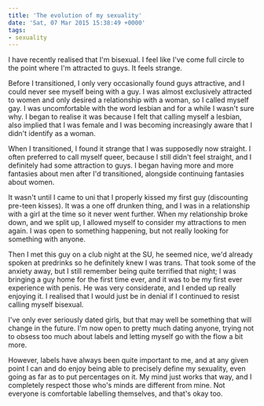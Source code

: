 ```yaml
---
title: 'The evolution of my sexuality'
date: 'Sat, 07 Mar 2015 15:38:49 +0000'
tags:
- sexuality
---
```

I have recently realised that I'm bisexual. I feel like I've come full circle to the point where I'm attracted to guys. It feels strange.

Before I transitioned, I only very occasionally found guys attractive, and I could never see myself being with a guy. I was almost exclusively attracted to women and only desired a relationship with a woman, so I called myself gay. I was uncomfortable with the word lesbian and for a while I wasn't sure why. I began to realise it was because I felt that calling myself a lesbian, also implied that I was female and I was becoming increasingly aware that I didn't identify as a woman.

When I transitioned, I found it strange that I was supposedly now straight. I often preferred to call myself queer, because I still didn't feel straight, and I definitely had some attraction to guys. I began having more and more fantasies about men after I'd transitioned, alongside continuing fantasies about women.

It wasn't until I came to uni that I properly kissed my first guy (discounting pre-teen kisses). It was a one off drunken thing, and I was in a relationship with a girl at the time so it never went further. When my relationship broke down, and we split up, I allowed myself to consider my attractions to men again. I was open to something happening, but not really looking for something with anyone.

Then I met this guy on a club night at the SU, he seemed nice, we'd already spoken at predrinks so he definitely knew I was trans. That took some of the anxiety away, but I still remember being quite terrified that night; I was bringing a guy home for the first time ever, and it was to be my first ever experience with penis.  He was very considerate, and I ended up really enjoying it. I realised that I would just be in denial if I continued to resist calling myself bisexual.

I've only ever seriously dated girls, but that may well be something that will change in the future. I'm now open to pretty much dating anyone, trying not to obsess too much about labels and letting myself go with the flow a bit more.

However, labels have always been quite important to me, and at any given point I can and do enjoy being able to precisely define my sexuality, even going as far as to put percentages on it. My mind just works that way, and I completely respect those who's minds are different from mine. Not everyone is comfortable labelling themselves, and that's okay too.